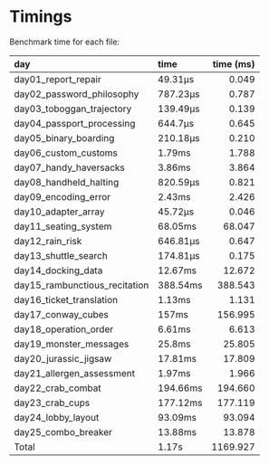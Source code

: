 Timings
================

Benchmark time for each file:

| day                           | time     | time (ms) |
|:------------------------------|:---------|----------:|
| day01_report_repair           | 49.31µs  |     0.049 |
| day02_password_philosophy     | 787.23µs |     0.787 |
| day03_toboggan_trajectory     | 139.49µs |     0.139 |
| day04_passport_processing     | 644.7µs  |     0.645 |
| day05_binary_boarding         | 210.18µs |     0.210 |
| day06_custom_customs          | 1.79ms   |     1.788 |
| day07_handy_haversacks        | 3.86ms   |     3.864 |
| day08_handheld_halting        | 820.59µs |     0.821 |
| day09_encoding_error          | 2.43ms   |     2.426 |
| day10_adapter_array           | 45.72µs  |     0.046 |
| day11_seating_system          | 68.05ms  |    68.047 |
| day12_rain_risk               | 646.81µs |     0.647 |
| day13_shuttle_search          | 174.81µs |     0.175 |
| day14_docking_data            | 12.67ms  |    12.672 |
| day15_rambunctious_recitation | 388.54ms |   388.543 |
| day16_ticket_translation      | 1.13ms   |     1.131 |
| day17_conway_cubes            | 157ms    |   156.995 |
| day18_operation_order         | 6.61ms   |     6.613 |
| day19_monster_messages        | 25.8ms   |    25.805 |
| day20_jurassic_jigsaw         | 17.81ms  |    17.809 |
| day21_allergen_assessment     | 1.97ms   |     1.966 |
| day22_crab_combat             | 194.66ms |   194.660 |
| day23_crab_cups               | 177.12ms |   177.119 |
| day24_lobby_layout            | 93.09ms  |    93.094 |
| day25_combo_breaker           | 13.88ms  |    13.878 |
| Total                         | 1.17s    |  1169.927 |
